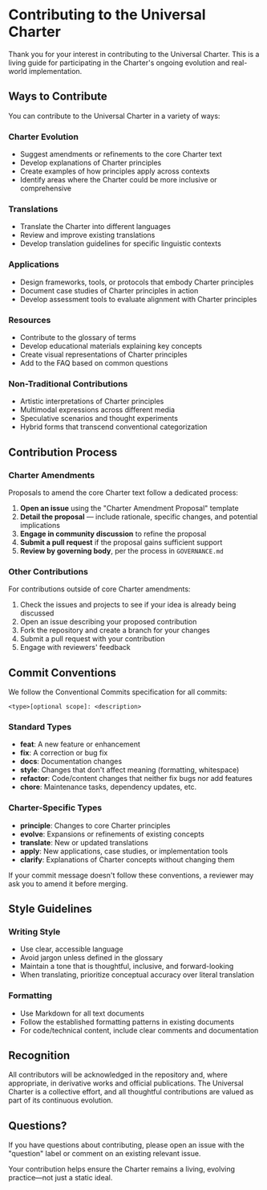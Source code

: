 # Contributing to the Universal Charter

Thank you for your interest in contributing to the Universal Charter. This is a living guide for participating in the Charter's ongoing evolution and real-world implementation.

## Ways to Contribute

You can contribute to the Universal Charter in a variety of ways:

### Charter Evolution
- Suggest amendments or refinements to the core Charter text
- Develop explanations of Charter principles
- Create examples of how principles apply across contexts
- Identify areas where the Charter could be more inclusive or comprehensive

### Translations
- Translate the Charter into different languages
- Review and improve existing translations
- Develop translation guidelines for specific linguistic contexts

### Applications
- Design frameworks, tools, or protocols that embody Charter principles
- Document case studies of Charter principles in action
- Develop assessment tools to evaluate alignment with Charter principles

### Resources
- Contribute to the glossary of terms
- Develop educational materials explaining key concepts
- Create visual representations of Charter principles
- Add to the FAQ based on common questions

### Non-Traditional Contributions
- Artistic interpretations of Charter principles
- Multimodal expressions across different media
- Speculative scenarios and thought experiments
- Hybrid forms that transcend conventional categorization

## Contribution Process

### Charter Amendments

Proposals to amend the core Charter text follow a dedicated process:

1. **Open an issue** using the "Charter Amendment Proposal" template  
2. **Detail the proposal** — include rationale, specific changes, and potential implications  
3. **Engage in community discussion** to refine the proposal  
4. **Submit a pull request** if the proposal gains sufficient support  
5. **Review by governing body**, per the process in `GOVERNANCE.md`

### Other Contributions

For contributions outside of core Charter amendments:
1. Check the issues and projects to see if your idea is already being discussed
2. Open an issue describing your proposed contribution
3. Fork the repository and create a branch for your changes
4. Submit a pull request with your contribution
5. Engage with reviewers' feedback

## Commit Conventions

We follow the Conventional Commits specification for all commits:

```
<type>[optional scope]: <description>
```

### Standard Types
- **feat**: A new feature or enhancement
- **fix**: A correction or bug fix
- **docs**: Documentation changes
- **style**: Changes that don't affect meaning (formatting, whitespace)
- **refactor**: Code/content changes that neither fix bugs nor add features
- **chore**: Maintenance tasks, dependency updates, etc.

### Charter-Specific Types
- **principle**: Changes to core Charter principles
- **evolve**: Expansions or refinements of existing concepts
- **translate**: New or updated translations
- **apply**: New applications, case studies, or implementation tools
- **clarify**: Explanations of Charter concepts without changing them

If your commit message doesn't follow these conventions, a reviewer may ask you to amend it before merging.

## Style Guidelines

### Writing Style
- Use clear, accessible language
- Avoid jargon unless defined in the glossary
- Maintain a tone that is thoughtful, inclusive, and forward-looking
- When translating, prioritize conceptual accuracy over literal translation

### Formatting
- Use Markdown for all text documents
- Follow the established formatting patterns in existing documents
- For code/technical content, include clear comments and documentation

## Recognition

All contributors will be acknowledged in the repository and, where appropriate, in derivative works and official publications. The Universal Charter is a collective effort, and all thoughtful contributions are valued as part of its continuous evolution.

## Questions?

If you have questions about contributing, please open an issue with the "question" label or comment on an existing relevant issue.

Your contribution helps ensure the Charter remains a living, evolving practice—not just a static ideal.
